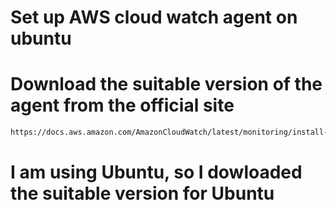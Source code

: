 # Set up AWS cloud watch agent on ubuntu

# Download the suitable version of the agent from the official site
```bash 
https://docs.aws.amazon.com/AmazonCloudWatch/latest/monitoring/install-CloudWatch-Agent-commandline-fleet.html
```

# I am using Ubuntu, so I dowloaded the suitable version for Ubuntu
